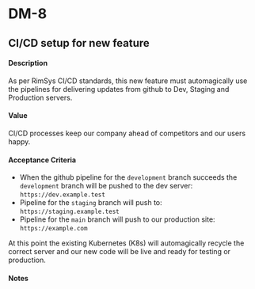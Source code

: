# DM-8

## CI/CD setup for new feature

#### Description
As per RimSys CI/CD standards, this new feature must automagically use the pipelines for delivering updates from github to Dev, Staging and Production servers.

#### Value
CI/CD processes keep our company ahead of competitors and our users happy.

#### Acceptance Criteria
* When the github pipeline for the `development` branch succeeds the `development` branch will be pushed to the dev server: `https://dev.example.test`
* Pipeline for the `staging` branch will push to: `https://staging.example.test`
* Pipeline for the `main` branch will push to our production site: `https://example.com`

At this point the existing Kubernetes (K8s) will automagically recycle the correct server and our new code will be live and ready for testing or production.

#### Notes
